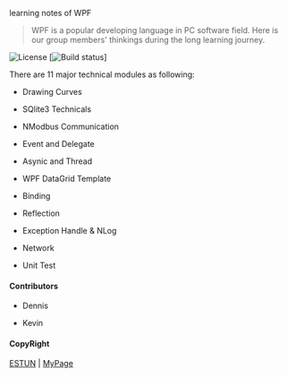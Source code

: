 learning notes of WPF

>WPF is a popular developing language in PC software field.
>Here is our group members' thinkings during the long learning journey.

![License](https://img.shields.io/badge/license-MIT-red.svg)
[![Build status](https://img.shields.io/appveyor/ci/objorke/oxyplot/develop.svg)]

There are 11 major technical modules as following:

- Drawing Curves 

- SQlite3 Technicals

- NModbus Communication

- Event and Delegate 

- Asynic and Thread

- WPF DataGrid Template

- Binding

- Reflection

- Exception Handle & NLog

- Network

- Unit Test
 
#### Contributors

- Dennis

- Kevin

#### CopyRight
[ESTUN](www.estun.com) | 
[MyPage](m.ta13842480.icoc.me)

